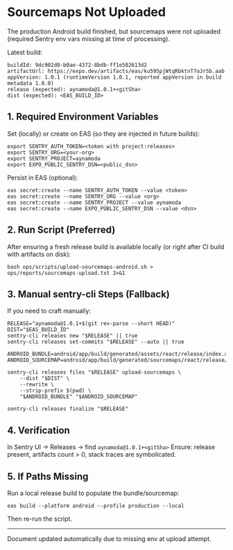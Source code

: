 # Sourcemaps Not Uploaded

The production Android build finished, but sourcemaps were not uploaded (required Sentry env vars missing at time of processing).

Latest build:
```
buildId: 9dc902d0-b0ae-4372-8bdb-ff1e502613d2
artifactUrl: https://expo.dev/artifacts/eas/ku595pjWtqRbktnT7oJrSb.aab
appVersion: 1.0.1 (runtimeVersion 1.0.1, reported appVersion in build metadata 1.0.0)
release (expected): aynamoda@1.0.1+<gitSha>
dist (expected): <EAS_BUILD_ID>
```

## 1. Required Environment Variables
Set (locally) or create on EAS (so they are injected in future builds):
```
export SENTRY_AUTH_TOKEN=<token with project:releases>
export SENTRY_ORG=<your-org>
export SENTRY_PROJECT=aynamoda
export EXPO_PUBLIC_SENTRY_DSN=<public_dsn>
```
Persist in EAS (optional):
```
eas secret:create --name SENTRY_AUTH_TOKEN --value <token>
eas secret:create --name SENTRY_ORG --value <org>
eas secret:create --name SENTRY_PROJECT --value aynamoda
eas secret:create --name EXPO_PUBLIC_SENTRY_DSN --value <dsn>
```

## 2. Run Script (Preferred)
After ensuring a fresh release build is available locally (or right after CI build with artifacts on disk):
```
bash ops/scripts/upload-sourcemaps-android.sh > ops/reports/sourcemaps-upload.txt 2>&1
```

## 3. Manual sentry-cli Steps (Fallback)
If you need to craft manually:
```
RELEASE="aynamoda@1.0.1+$(git rev-parse --short HEAD)"
DIST="$EAS_BUILD_ID"
sentry-cli releases new "$RELEASE" || true
sentry-cli releases set-commits "$RELEASE" --auto || true

ANDROID_BUNDLE=android/app/build/generated/assets/react/release/index.android.bundle
ANDROID_SOURCEMAP=android/app/build/generated/sourcemaps/react/release/index.android.bundle.map

sentry-cli releases files "$RELEASE" upload-sourcemaps \
	--dist "$DIST" \
	--rewrite \
	--strip-prefix $(pwd) \
	"$ANDROID_BUNDLE" "$ANDROID_SOURCEMAP"

sentry-cli releases finalize "$RELEASE"
```

## 4. Verification
In Sentry UI → Releases → find `aynamoda@1.0.1+<gitSha>`
Ensure: release present, artifacts count > 0, stack traces are symbolicated.

## 5. If Paths Missing
Run a local release build to populate the bundle/sourcemap:
```
eas build --platform android --profile production --local
```
Then re-run the script.

---
Document updated automatically due to missing env at upload attempt.
